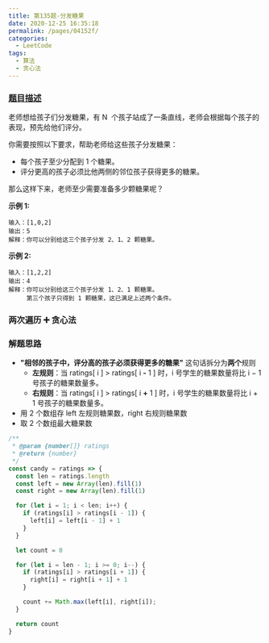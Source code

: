 ```yaml
---
title: 第135题-分发糖果
date: 2020-12-25 16:35:18
permalink: /pages/04152f/
categories:
  - LeetCode
tags:
  - 算法
  - 贪心法
---
```


### [题目描述](https://leetcode-cn.com/problems/candy/)

老师想给孩子们分发糖果，有 N  个孩子站成了一条直线，老师会根据每个孩子的表现，预先给他们评分。

你需要按照以下要求，帮助老师给这些孩子分发糖果：

- 每个孩子至少分配到 1 个糖果。
- 评分更高的孩子必须比他两侧的邻位孩子获得更多的糖果。

那么这样下来，老师至少需要准备多少颗糖果呢？

**示例 1:**

```
输入：[1,0,2]
输出：5
解释：你可以分别给这三个孩子分发 2、1、2 颗糖果。
```

<!-- more -->

**示例 2:**

```
输入：[1,2,2]
输出：4
解释：你可以分别给这三个孩子分发 1、2、1 颗糖果。
     第三个孩子只得到 1 颗糖果，这已满足上述两个条件。
```

### 两次遍历 ➕ 贪心法

### 解题思路

- **"相邻的孩子中，评分高的孩子必须获得更多的糖果"** 这句话拆分为**两个**规则
  - **左规则**：当 ratings[ i ] > ratings[ i **-** 1 ] 时，i 号学生的糖果数量将比 i − 1 号孩子的糖果数量多。
  - **右规则**：当 ratings[ i ] > ratings[ i **+** 1 ] 时，i 号学生的糖果数量将比 i + 1 号孩子的糖果数量多。
- 用 2 个数组存 left 左规则糖果数，right 右规则糖果数
- 取 2 个数组最大糖果数

```JavaScript
/**
 * @param {number[]} ratings
 * @return {number}
 */
const candy = ratings => {
  const len = ratings.length
  const left = new Array(len).fill(1)
  const right = new Array(len).fill(1)

  for (let i = 1; i < len; i++) {
    if (ratings[i] > ratings[i - 1]) {
      left[i] = left[i - 1] + 1
    }
  }

  let count = 0

  for (let i = len - 1; i >= 0; i--) {
    if (ratings[i] > ratings[i + 1]) {
      right[i] = right[i + 1] + 1
    }

    count += Math.max(left[i], right[i]);
  }

  return count
}
```
